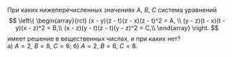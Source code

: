 При каких нижеперечисленных значениях $A$, $B$, $C$ система уравнений $$
\left\{
\begin{array}{rcl}
(x - y)(z - t)(z - x)(z - t)^2  = A, \\
(y - z)(t - x)(t - y)(x - z)^2  = B,\\
(x - z)(y - t)(z - t)(y - z)^2  = C,\\
\end{array}
\right.
$$ 
имеет решение в вещественных числах, и при каких нет? 
<br>
а) $A=2$, $B=8$, $C=6$; б) $A=2$, $B=6$, $C=8$.